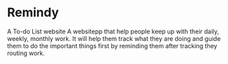 # Remindy
A To-do List  website
A websitepp that help people keep up with their daily, weekly, monthly work. It will help them track what they are doing and guide them to do the important things first by reminding them after tracking they routing work.
